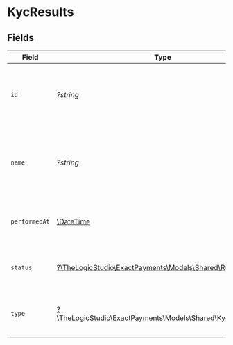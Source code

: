 # KycResults


## Fields

| Field                                                                                                | Type                                                                                                 | Required                                                                                             | Description                                                                                          | Example                                                                                              |
| ---------------------------------------------------------------------------------------------------- | ---------------------------------------------------------------------------------------------------- | ---------------------------------------------------------------------------------------------------- | ---------------------------------------------------------------------------------------------------- | ---------------------------------------------------------------------------------------------------- |
| `id`                                                                                                 | *?string*                                                                                            | :heavy_minus_sign:                                                                                   | The unique identifier assigned to the Rule in Exact Payment's system.                                | 6410e41bdd39207aa3b8bd79                                                                             |
| `name`                                                                                               | *?string*                                                                                            | :heavy_minus_sign:                                                                                   | The name of the Rule in the Workflow configured to run against this Onboarding.                      | Know your Customer Check 1                                                                           |
| `performedAt`                                                                                        | [\DateTime](https://www.php.net/manual/en/class.datetime.php)                                        | :heavy_minus_sign:                                                                                   | The date and time when the rule was executed.                                                        | 2016-08-17T18:58:47.630Z                                                                             |
| `status`                                                                                             | [?\TheLogicStudio\ExactPayments\Models\Shared\RuleStatus](../../models/shared/RuleStatus.md)         | :heavy_minus_sign:                                                                                   | The Status of the Rule executed or being executed.                                                   | Passed                                                                                               |
| `type`                                                                                               | [?\TheLogicStudio\ExactPayments\Models\Shared\KycResultsType](../../models/shared/KycResultsType.md) | :heavy_minus_sign:                                                                                   | The type of Rule executed or being executed.                                                         | Trulioo KYC                                                                                          |